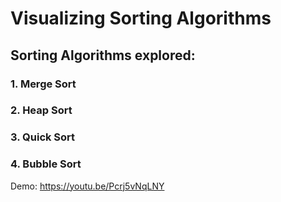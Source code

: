 # Visualizing Sorting Algorithms
## Sorting Algorithms explored:
### 1. Merge Sort
### 2. Heap Sort
### 3. Quick Sort
### 4. Bubble Sort

Demo: https://youtu.be/Pcrj5vNqLNY
